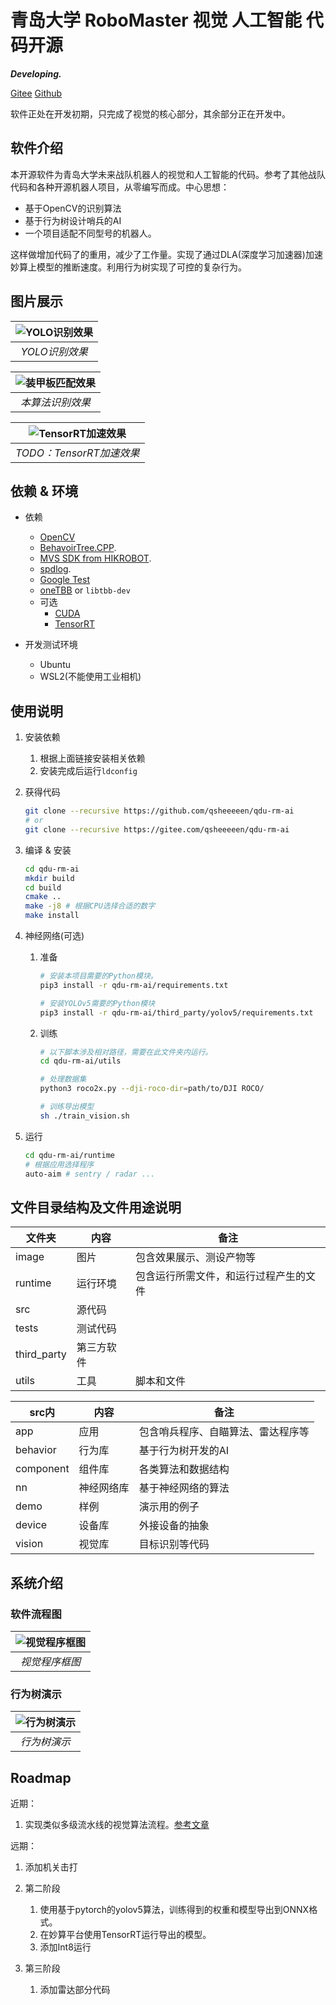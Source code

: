 # 青岛大学 RoboMaster 视觉 人工智能 代码开源

***Developing.***

[Gitee](https://gitee.com/qsheeeeen/qdu-rm-ai)
[Github](https://github.com/qsheeeeen/qdu-rm-ai)

软件正处在开发初期，只完成了视觉的核心部分，其余部分正在开发中。

## 软件介绍

本开源软件为青岛大学未来战队机器人的视觉和人工智能的代码。参考了其他战队代码和各种开源机器人项目，从零编写而成。中心思想：

- 基于OpenCV的识别算法
- 基于行为树设计哨兵的AI
- 一个项目适配不同型号的机器人。

这样做增加代码了的重用，减少了工作量。实现了通过DLA(深度学习加速器)加速妙算上模型的推断速度。利用行为树实现了可控的复杂行为。

## 图片展示

| ![YOLO识别效果](./image/test_yolo.jpg?raw=true "YOLO识别效果") |
|:--:|
| *YOLO识别效果* |

| ![装甲板匹配效果](./image/test_origin.png?raw=true "装甲板匹配效果") |
|:--:|
| *本算法识别效果* |

| ![TensorRT加速效果](./image/compare.jpg?raw=true "TensorRT加速效果") |
|:--:|
| *TODO：TensorRT加速效果* |

## 依赖 & 环境

- 依赖
  - [OpenCV](https://docs.opencv.org/4.5.1/d7/d9f/tutorial_linux_install.html)
  - [BehavoirTree.CPP](https://github.com/BehaviorTree/BehaviorTree.CPP).
  - [MVS SDK from HIKROBOT](https://www.hikrobotics.com/service/download/0/0).
  - [spdlog](https://github.com/gabime/spdlog).
  - [Google Test](https://github.com/google/googletest)
  - [oneTBB](https://github.com/oneapi-src/oneTBB) or `libtbb-dev`
  - 可选
    - [CUDA](https://developer.nvidia.com/cuda-downloads)
    - [TensorRT](https://docs.nvidia.com/deeplearning/tensorrt/install-guide/index.html)

- 开发测试环境
  - Ubuntu
  - WSL2(不能使用工业相机)

## 使用说明

1. 安装依赖
    1. 根据上面链接安装相关依赖
    1. 安装完成后运行`ldconfig`

1. 获得代码

    ```sh
    git clone --recursive https://github.com/qsheeeeen/qdu-rm-ai
    # or
    git clone --recursive https://gitee.com/qsheeeeen/qdu-rm-ai
    
    ```

1. 编译 & 安装

    ```sh
    cd qdu-rm-ai
    mkdir build
    cd build
    cmake ..
    make -j8 # 根据CPU选择合适的数字
    make install
    ```

1. 神经网络(可选)

    1. 准备

        ```sh
        # 安装本项目需要的Python模块。
        pip3 install -r qdu-rm-ai/requirements.txt

        # 安装YOLOv5需要的Python模块
        pip3 install -r qdu-rm-ai/third_party/yolov5/requirements.txt
        ```

    1. 训练

        ```sh
        # 以下脚本涉及相对路径，需要在此文件夹内运行。
        cd qdu-rm-ai/utils

        # 处理数据集
        python3 roco2x.py --dji-roco-dir=path/to/DJI ROCO/

        # 训练导出模型
        sh ./train_vision.sh
        ```

1. 运行

    ```sh
    cd qdu-rm-ai/runtime
    # 根据应用选择程序
    auto-aim # sentry / radar ...
    ```

## 文件目录结构及文件用途说明

| 文件夹 | 内容 | 备注 |
| ---- | ---- | ---- |
| image | 图片 | 包含效果展示、测设产物等 |
| runtime | 运行环境 | 包含运行所需文件，和运行过程产生的文件 |
| src | 源代码 |
| tests | 测试代码 |
| third_party | 第三方软件 |
| utils | 工具 | 脚本和文件 |

| src内 | 内容 | 备注 |
| ---- | ---- | ---- |
| app | 应用 | 包含哨兵程序、自瞄算法、雷达程序等 |
| behavior | 行为库 | 基于行为树开发的AI |
| component | 组件库 | 各类算法和数据结构 |
| nn | 神经网络库 | 基于神经网络的算法 |
| demo | 样例 | 演示用的例子 |
| device | 设备库 | 外接设备的抽象 |
| vision | 视觉库 | 目标识别等代码 |

## 系统介绍

### 软件流程图

| ![视觉程序框图](./image/视觉程序框图.png?raw=true "步兵嵌入式硬件框图") |
|:--:|
| *视觉程序框图* |

### 行为树演示

| ![行为树演示](./image/行为树演示.png?raw=true "行为树演示") |
|:--:|
| *行为树演示* |

## Roadmap

近期：

1. 实现类似多级流水线的视觉算法流程。[参考文章](https://opencv.org/hybrid-cv-dl-pipelines-with-opencv-4-4-g-api/)

远期：

1. 添加机关击打

1. 第二阶段
    1. 使用基于pytorch的yolov5算法，训练得到的权重和模型导出到ONNX格式。
    1. 在妙算平台使用TensorRT运行导出的模型。
    1. 添加Int8运行

1. 第三阶段
    1. 添加雷达部分代码
